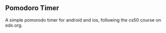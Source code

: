 ## Pomodoro Timer
A simple pomorodo timer for android and ios, following the cs50 course on edx.org.
